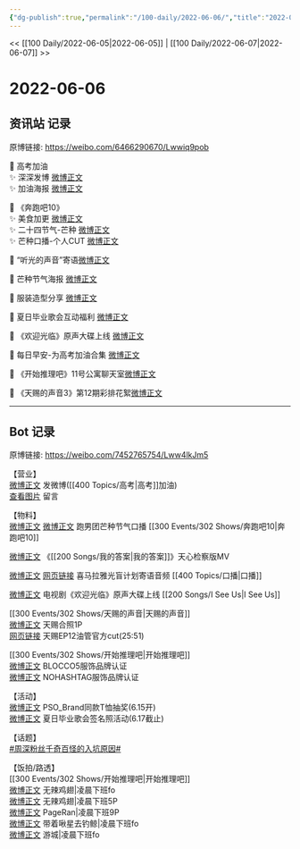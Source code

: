 ```yaml
---
{"dg-publish":true,"permalink":"/100-daily/2022-06-06/","title":"2022-06-06"}
---
```



<< [[100 Daily/2022-06-05\|2022-06-05]] | [[100 Daily/2022-06-07\|2022-06-07]] >>

# 2022-06-06

## 资讯站 记录

原博链接: https://weibo.com/6466290670/Lwwiq9pob

🌟 高考加油  
✨ 深深发博 [微博正文](https://m.weibo.cn/6466290670/4777480939902091)  
✨ 加油海报 [微博正文](https://m.weibo.cn/6466290670/4777332345145898)

🌟 《奔跑吧10》  
✨ 美食加更 [微博正文](https://m.weibo.cn/6466290670/4777372492500471)  
✨ 二十四节气-芒种 [微博正文](https://m.weibo.cn/6466290670/4777287755761029)  
✨ 芒种口播-个人CUT [微博正文](https://m.weibo.cn/6466290670/4777317262164814)

🌟 “听光的声音”寄语[微博正文](https://m.weibo.cn/6466290670/4777437642621469)

🌟 芒种节气海报 [微博正文](https://m.weibo.cn/6466290670/4777302011675260)

🌟 服装造型分享 [微博正文](https://m.weibo.cn/6466290670/4777421670189779)

🌟 夏日毕业歌会互动福利 [微博正文](https://m.weibo.cn/6466290670/4777363026216879)

🌟 《欢迎光临》原声大碟上线 [微博正文](https://m.weibo.cn/6466290670/4777309767469327)

🌟 每日早安-为高考加油合集 [微博正文](https://m.weibo.cn/6466290670/4777286413061665)

🌟 《开始推理吧》11号公寓聊天室[微博正文](https://m.weibo.cn/6466290670/4777320655358029)

🌟 《天赐的声音3》第12期彩排花絮[微博正文](https://m.weibo.cn/6466290670/4777301760544254)

---
## Bot 记录

原博链接: https://weibo.com/7452765754/Lww4lkJm5

【营业】  
[微博正文](https://m.weibo.cn/1736988591/4777478348349301) 发微博([[400 Topics/高考\|高考]]加油)  
[查看图片](https://wx2.sinaimg.cn/large/0088n2Pggy1h2ywf4ejipj30ya070t8z.jpg) 留言[](https://m.weibo.cn/1736988591/4776409929878285)

【物料】  
[微博正文](https://m.weibo.cn/1288369910/4777274308301265) [微博正文](https://m.weibo.cn/6466290670/4777317262164814) 跑男团芒种节气口播 [[300 Events/302 Shows/奔跑吧10\|奔跑吧10]]

[微博正文](https://m.weibo.cn/5053469079/4777422295925868) 《[[200 Songs/我的答案\|我的答案]]》天心检察版MV

[微博正文](https://weibo.com/2608693591/LwsVA2NL2) [网页链接](https://weibo.cn/sinaurl?u=https%3A%2F%2Fm.ximalaya.com%2Falbum%2F68380777) 喜马拉雅光盲计划寄语音频 [[400 Topics/口播\|口播]]

[微博正文](https://m.weibo.cn/7496684609/4777300878952170) 电视剧《欢迎光临》原声大碟上线 [[200 Songs/I See Us\|I See Us]]

[[300 Events/302 Shows/天赐的声音\|天赐的声音]]  
[微博正文](https://m.weibo.cn/1846843604/4777337503088891) 天赐合照1P  
[网页链接](https://weibo.cn/sinaurl?u=https%3A%2F%2Fyoutu.be%2FIR0oO6lts3M) 天赐EP12油管官方cut(25:51)

[[300 Events/302 Shows/开始推理吧\|开始推理吧]]  
[微博正文](https://m.weibo.cn/2665827191/4777287398721347) BLOCCO5服饰品牌认证  
[微博正文](https://m.weibo.cn/6347789212/4777324757651055) NOHASHTAG服饰品牌认证

【活动】  
[微博正文](https://m.weibo.cn/5710248208/4777361502900571) PSO_Brand同款T恤抽奖(6.15开)  
[微博正文](https://m.weibo.cn/6744306402/4777361500013542) 夏日毕业歌会签名照活动(6.17截止)

【话题】  
[#周深粉丝千奇百怪的入坑原因#](https://s.weibo.com/weibo?q=%23%E5%91%A8%E6%B7%B1%E7%B2%89%E4%B8%9D%E5%8D%83%E5%A5%87%E7%99%BE%E6%80%AA%E7%9A%84%E5%85%A5%E5%9D%91%E5%8E%9F%E5%9B%A0%23)

【饭拍/路透】  
[[300 Events/302 Shows/开始推理吧\|开始推理吧]]  
[微博正文](https://m.weibo.cn/7495641082/4777226496639712) 无辣鸡翅|凌晨下班fo  
[微博正文](https://m.weibo.cn/7495641082/4777231802434132) 无辣鸡翅|凌晨下班5P  
[微博正文](https://m.weibo.cn/7633014126/4777265033906748) PageRan|凌晨下班9P  
[微博正文](https://m.weibo.cn/3246571812/4777263796847474) 带着啾星去钓鲸|凌晨下班fo  
[微博正文](https://m.weibo.cn/1801743981/4777219551920761) 游城|凌晨下班fo
